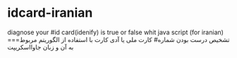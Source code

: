 # idcard-iranian
diagnose your #id card(idenify) is true or false whit java script (for iranian)  ===تشخیص درست بودن شماره# کارت ملی یا آدی کارت با استفاده از الگوریتم مربوط به آن و زبان جاوااسکریپت  
